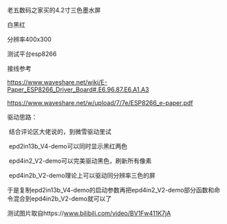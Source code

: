 老五数码之家买的4.2寸三色墨水屏

白黑红

分辨率400x300

测试平台esp8266

接线参考

https://www.waveshare.net/wiki/E-Paper_ESP8266_Driver_Board#.E6.96.87.E6.A1.A3

https://www.waveshare.net/w/upload/7/7e/ESP8266_e-paper.pdf

驱动思路：

​	结合评论区大佬说的，到微雪驱动里试

​	epd2in13b_V4-demo可以同时显示黑红两色

​	epd4in2_V2-demo可以完美驱动黑色，刷新所有像素

​	epd4in2b_V2-demo理论上可以驱动同分辨率三色的屏

于是复制epd2in13b_V4-demo的启动参数再把epd4in2_V2-demo部分函数和命令混合到epd4in2b_V2-demo就可以了



测试图片取自https://www.bilibili.com/video/BV1Fw411K7jA